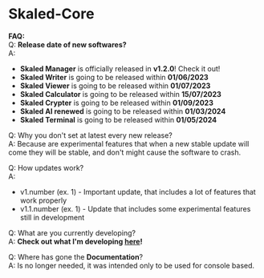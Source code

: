 # Skaled-Core

**FAQ:** <br>
Q: **Release date of new softwares?** <br>
A:
* **Skaled Manager** is officially released in **v1.2.0**! Check it out!
* **Skaled Writer** is going to be released within **01/06/2023**
* **Skaled Viewer** is going to be released within **01/07/2023**
* **Skaled Calculator** is going to be released within **15/07/2023**
* **Skaled Crypter** is going to be released within **01/09/2023**
* **Skaled AI renewed** is going to be released within **01/03/2024**
* **Skaled Terminal** is going to be released within **01/05/2024**

Q: Why you don't set at latest every new release? <br>
A: Because are experimental features that when a new stable update will come they will be stable, and don't might cause the software to crash.

Q: How updates work? <br>
A:
* v1.number (ex. 1) - Important update, that includes a lot of features that work properly <br>
* v1.1.number (ex. 1) - Update that includes some experimental features still in development <br>

Q: What are you currently developing? <br>
A: **Check out what I'm developing [here](https://trello.com/b/08H6V1DG/skaled-core)!**

Q: Where has gone the **Documentation**? <br>
A: Is no longer needed, it was intended only to be used for console based.
